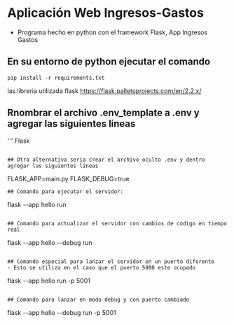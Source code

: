# Aplicación Web Ingresos-Gastos

- Programa hecho en python con el framework Flask, App Ingresos Gastos

## En su entorno de python ejecutar el comando

```
pip install -r requirements.txt
```
las libreria utilizada flask https://flask.palletsprojects.com/en/2.2.x/

## Rnombrar el archivo .env_template a .env y agregar las siguientes lineas

'''
Flask

```

## Otra alternativa seria crear el archivo oculto .env y dentro agregar las siguientes lineas
```
FLASK_APP=main.py
FLASK_DEBUG=true
```
## Comando para ejecutar el servidor:
```
flask --app hello run
```

## Comando para actualizar el servidor con cambios de codigo en tiempo real

```
flask --app hello --debug run
```

## Comando especial para lanzar el servidor en un puerto diferente
- Esto se utiliza en el caso que el puerto 5000 este ocupado

```
flask --app hello run -p 5001
```

## Comando para lanzar en modo debug y con puerto cambiado
```
flask --app hello --debug run -p 5001
```